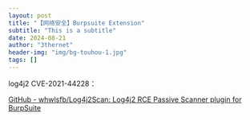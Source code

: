 ```yaml
---
layout: post
title: "【网络安全】Burpsuite Extension"
subtitle: "This is a subtitle"
date: 2024-08-21
author: "3thernet"
header-img: "img/bg-touhou-1.jpg"
tags: []
---
```


log4j2 CVE-2021-44228：

[GitHub - whwlsfb/Log4j2Scan: Log4j2 RCE Passive Scanner plugin for BurpSuite](https://github.com/whwlsfb/Log4j2Scan)
